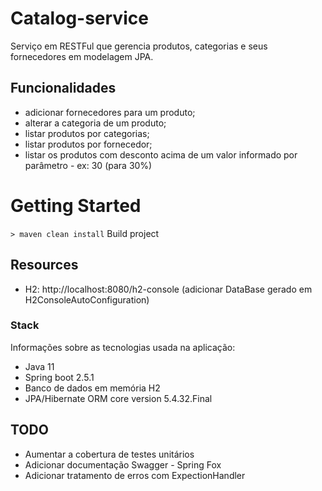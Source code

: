 # Catalog-service

Serviço em RESTFul que gerencia produtos, categorias e seus fornecedores em modelagem JPA.

## Funcionalidades
* adicionar fornecedores para um produto;
* alterar a categoria de um produto;
* listar produtos por categorias;
* listar produtos por fornecedor;
* listar os produtos com desconto acima de um valor informado por parâmetro -
ex: 30 (para 30%)

# Getting Started
`> maven clean install` 
Build project

## Resources
* H2: http://localhost:8080/h2-console (adicionar DataBase gerado em H2ConsoleAutoConfiguration)

### Stack
Informações sobre as tecnologias usada na aplicação:
* Java 11
* Spring boot 2.5.1
* Banco de dados em memória H2 
* JPA/Hibernate ORM core version 5.4.32.Final

## TODO
* Aumentar a cobertura de testes unitários
* Adicionar documentação Swagger - Spring Fox
* Adicionar tratamento de erros com ExpectionHandler
